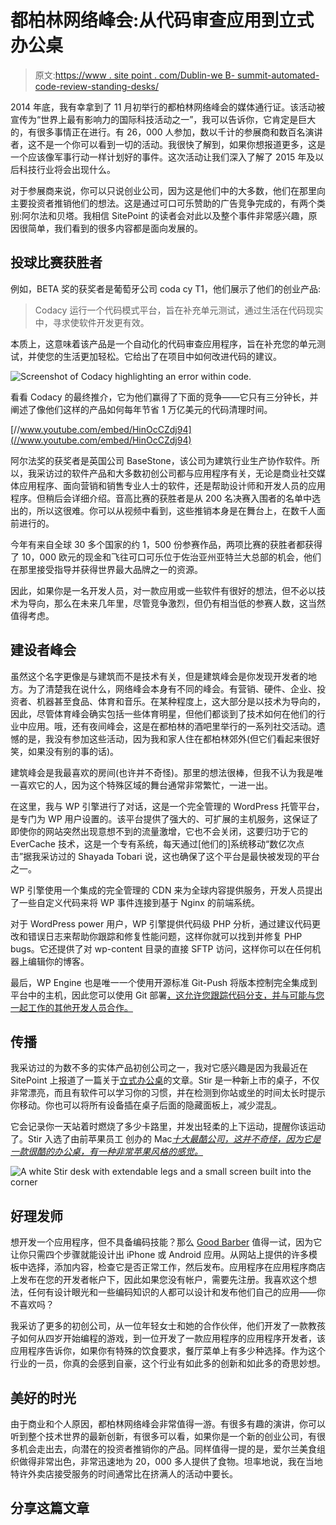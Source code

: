 # 都柏林网络峰会:从代码审查应用到立式办公桌

> 原文:[https://www . site point . com/Dublin-we B- summit-automated-code-review-standing-desks/](https://www.sitepoint.com/dublin-web-summit-automated-code-review-standing-desks/)

2014 年底，我有幸拿到了 11 月初举行的都柏林网络峰会的媒体通行证。该活动被宣传为“世界上最有影响力的国际科技活动之一”，我可以告诉你，它肯定是巨大的，有很多事情正在进行。有 26，000 人参加，数以千计的参展商和数百名演讲者，这不是一个你可以看到一切的活动。我很快了解到，如果你想报道更多，这是一个应该像军事行动一样计划好的事件。这次活动让我们深入了解了 2015 年及以后科技行业将会出现什么。

对于参展商来说，你可以只说创业公司，因为这是他们中的大多数，他们在那里向主要投资者推销他们的想法。这是通过可口可乐赞助的广告竞争完成的，有两个类别:阿尔法和贝塔。我相信 SitePoint 的读者会对此以及整个事件非常感兴趣，原因很简单，我们看到的很多内容都是面向发展的。

## 投球比赛获胜者

例如，BETA 奖的获奖者是葡萄牙公司 coda cy T1，他们展示了他们的创业产品:

> Codacy 运行一个代码模式平台，旨在补充单元测试，通过生活在代码现实中，寻求使软件开发更有效。

本质上，这意味着该产品是一个自动化的代码审查应用程序，旨在补充您的单元测试，并使您的生活更加轻松。它给出了在项目中如何改进代码的建议。

![Screenshot of Codacy highlighting an error within code.](../Images/0db508a204a0a6379c376e4090c67aef.png)

看看 Codacy 的最终推介，它为他们赢得了下面的竞争——它只有三分钟长，并阐述了像他们这样的产品如何每年节省 1 万亿美元的代码清理时间。

[//www.youtube.com/embed/HinOcCZdj94](//www.youtube.com/embed/HinOcCZdj94)

阿尔法奖的获奖者是英国公司 BaseStone，该公司为建筑行业生产协作软件。所以，我采访过的软件产品和大多数初创公司都与应用程序有关，无论是商业社交媒体应用程序、面向营销和销售专业人士的软件，还是帮助设计师和开发人员的应用程序。但稍后会详细介绍。音高比赛的获胜者是从 200 名决赛入围者的名单中选出的，所以这很难。你可以从视频中看到，这些推销本身是在舞台上，在数千人面前进行的。

今年有来自全球 30 多个国家的约 1，500 份参赛作品，两项比赛的获胜者都获得了 10，000 欧元的现金和飞往可口可乐位于佐治亚州亚特兰大总部的机会，他们在那里接受指导并获得世界最大品牌之一的资源。

因此，如果你是一名开发人员，对一款应用或一些软件有很好的想法，但不必以技术为导向，那么在未来几年里，尽管竞争激烈，但仍有相当低的参赛人数，这当然值得考虑。

## 建设者峰会

虽然这个名字更像是与建筑而不是技术有关，但是建筑峰会是你发现开发者的地方。为了清楚我在说什么，网络峰会本身有不同的峰会。有营销、硬件、企业、投资者、机器甚至食品、体育和音乐。在某种程度上，这大部分是以技术为导向的，因此，尽管体育峰会确实包括一些体育明星，但他们都谈到了技术如何在他们的行业中应用。哦，还有夜间峰会，这是在都柏林的酒吧里举行的一系列社交活动。遗憾的是，我没有参加这些活动，因为我和家人住在都柏林郊外(但它们看起来很好笑，如果没有别的事的话)。

建筑峰会是我最喜欢的房间(也许并不奇怪)。那里的想法很棒，但我不认为我是唯一喜欢它的人，因为这个特殊区域的舞台通常非常繁忙，一进一出。

在这里，我与 WP 引擎进行了对话，这是一个完全管理的 WordPress 托管平台，是专门为 WP 用户设置的。该平台提供了强大的、可扩展的主机服务，这保证了即使你的网站突然出现意想不到的流量激增，它也不会关闭，这要归功于它的 EverCache 技术，这是一个专有系统，每天通过[他们的]系统移动“数亿次点击”据我采访过的 Shayada Tobari 说，这也确保了这个平台是最快被发现的平台之一。

WP 引擎使用一个集成的完全管理的 CDN 来为全球内容提供服务，开发人员提出了一些自定义代码来将 WP 事件连接到基于 Nginx 的前端系统。

对于 WordPress power 用户，WP 引擎提供代码级 PHP 分析，通过建议代码更改和错误日志来帮助你跟踪和修复性能问题，这样你就可以找到并修复 PHP bugs。它还提供了对 wp-content 目录的直接 SFTP 访问，这样你可以在任何机器上编辑你的博客。

最后，WP Engine 也是唯一一个使用开源标准 Git-Push 将版本控制完全集成到平台中的主机，因此您可以使用 Git 部署[，这允许您跟踪代码分支，并与可能与您一起工作的其他开发人员合作。](http://wpengine.com/git/ "git")

## 传播

我采访过的为数不多的实体产品初创公司之一，我对它感兴趣是因为我最近在 SitePoint 上报道了一篇关于[立式办公桌](https://www.sitepoint.com/standing-desk-might-necessarily-save-life/ "Standing desk")的文章。Stir 是一种新上市的桌子，不仅非常漂亮，而且有软件可以学习你的习惯，并在检测到你站或坐的时间太长时提示你移动。你也可以将所有设备插在桌子后面的隐藏面板上，减少混乱。

它会记录你一天站着时燃烧了多少卡路里，并发出轻柔的上下运动，提醒你该运动了。Stir 入选了由前苹果员工 创办的 Mac[*十大最酷公司，这并不奇怪，因为它是一款很酷的办公桌，有一种非常苹果风格的感觉。*](http://www.cultofmac.com/290000/10-coolest-companies-founded-ex-apple-employees/#gQJ17hHg0lpi8PmI.99)

![A white Stir desk with extendable legs and a small screen built into the corner](../Images/b49153bd6bbe339c57d2541fefd97e0e.png)

## 好理发师

想开发一个应用程序，但不具备编码技能？那么 [Good Barber](http://www.goodbarber.com "Good Barber") 值得一试，因为它让你只需四个步骤就能设计出 iPhone 或 Android 应用。从网站上提供的许多模板中选择，添加内容，检查它是否正常工作，然后发布。应用程序在应用程序商店上发布在您的开发者帐户下，因此如果您没有帐户，需要先注册。我喜欢这个想法，任何有设计眼光和一些编码知识的人都可以设计和发布他们自己的应用——你不喜欢吗？

我采访了更多的初创公司，从一位年轻女士和她的合作伙伴，他们开发了一款教孩子如何从四岁开始编程的游戏，到一位开发了一款应用程序的应用程序开发者，该应用程序告诉你，如果你有特殊的饮食要求，餐厅菜单上有多少种选择。作为这个行业的一员，你真的会感到自豪，这个行业有如此多的创新和如此多的奇思妙想。

## 美好的时光

由于商业和个人原因，都柏林网络峰会非常值得一游。有很多有趣的演讲，你可以听到整个技术世界的最新创新，有很多可以看，如果你是一个新的创业公司，有很多机会走出去，向潜在的投资者推销你的产品。同样值得一提的是，爱尔兰美食组织做得非常出色，非常迅速地为 20，000 多人提供了食物。坦率地说，我在当地特许外卖店接受服务的时间通常比在挤满人的活动中要长。

## 分享这篇文章